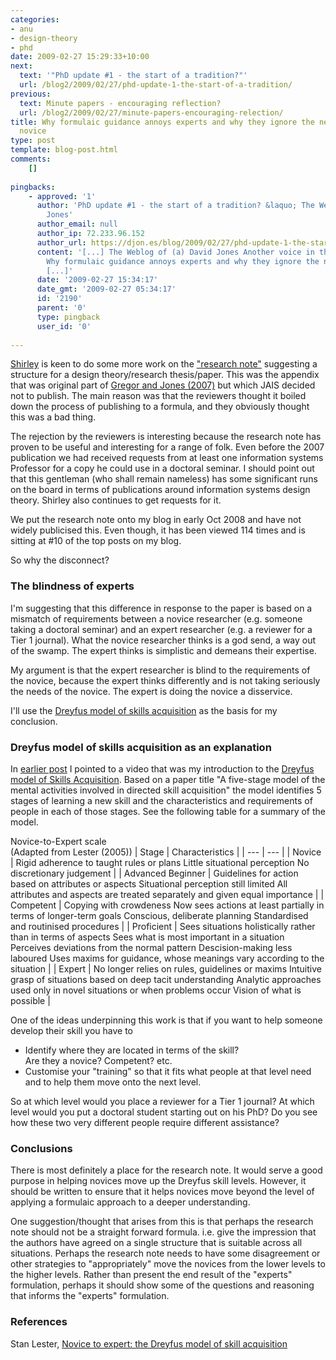 ```yaml
---
categories:
- anu
- design-theory
- phd
date: 2009-02-27 15:29:33+10:00
next:
  text: '"PhD update #1 - the start of a tradition?"'
  url: /blog2/2009/02/27/phd-update-1-the-start-of-a-tradition/
previous:
  text: Minute papers - encouraging reflection?
  url: /blog2/2009/02/27/minute-papers-encouraging-relection/
title: Why formulaic guidance annoys experts and why they ignore the needs of the
  novice
type: post
template: blog-post.html
comments:
    []
    
pingbacks:
    - approved: '1'
      author: 'PhD update #1 - the start of a tradition? &laquo; The Weblog of (a) David
        Jones'
      author_email: null
      author_ip: 72.233.96.152
      author_url: https://djon.es/blog/2009/02/27/phd-update-1-the-start-of-a-tradition/
      content: '[...] The Weblog of (a) David Jones Another voice in the blogosphere    &laquo;
        Why formulaic guidance annoys experts and why they ignore the needs of the&nbsp;novice
        [...]'
      date: '2009-02-27 15:34:17'
      date_gmt: '2009-02-27 05:34:17'
      id: '2190'
      parent: '0'
      type: pingback
      user_id: '0'
    
---
```

[Shirley](http://www.cbe.anu.edu.au/staff/info.asp?surname=Gregor&firstname=Shirley) is keen to do some more work on the ["research note"](/blog2/2008/10/09/the-anatomy-of-a-design-science-paper-a-research-note/) suggesting a structure for a design theory/research thesis/paper. This was the appendix that was original part of [Gregor and Jones (2007)](http://aisel.aisnet.org/jais/vol8/iss5/1/) but which JAIS decided not to publish. The main reason was that the reviewers thought it boiled down the process of publishing to a formula, and they obviously thought this was a bad thing.

The rejection by the reviewers is interesting because the research note has proven to be useful and interesting for a range of folk. Even before the 2007 publication we had received requests from at least one information systems Professor for a copy he could use in a doctoral seminar. I should point out that this gentleman (who shall remain nameless) has some significant runs on the board in terms of publications around information systems design theory. Shirley also continues to get requests for it.

We put the research note onto my blog in early Oct 2008 and have not widely publicised this. Even though, it has been viewed 114 times and is sitting at #10 of the top posts on my blog.

So why the disconnect?

### The blindness of experts

I'm suggesting that this difference in response to the paper is based on a mismatch of requirements between a novice researcher (e.g. someone taking a doctoral seminar) and an expert researcher (e.g. a reviewer for a Tier 1 journal). What the novice researcher thinks is a god send, a way out of the swamp. The expert thinks is simplistic and demeans their expertise.

My argument is that the expert researcher is blind to the requirements of the novice, because the expert thinks differently and is not taking seriously the needs of the novice. The expert is doing the novice a disservice.

I'll use the [Dreyfus model of skills acquisition](http://en.wikipedia.org/wiki/Dreyfus_model_of_skill_acquisition) as the basis for my conclusion.

### Dreyfus model of skills acquisition as an explanation

In [earlier post](/blog2/2008/12/16/the-dreyfus-model-from-novice-to-expert/) I pointed to a video that was my introduction to the [Dreyfus model of Skills Acquisition](http://en.wikipedia.org/wiki/Dreyfus_model_of_skill_acquisition). Based on a paper title "A five-stage model of the mental activities involved in directed skill acquisition" the model identifies 5 stages of learning a new skill and the characteristics and requirements of people in each of those stages. See the following table for a summary of the model.

Novice-to-Expert scale  
(Adapted from Lester (2005))
| Stage | Characteristics |
| --- | --- |
| Novice | Rigid adherence to taught rules or plans   Little situational perception   No discretionary judgement |
| Advanced Beginner | Guidelines for action based on attributes or aspects   Situational perception still limited   All attributes and aspects are treated separately and given equal importance |
| Competent | Copying with crowdeness   Now sees actions at least partially in terms of longer-term goals   Conscious, deliberate planning   Standardised and routinised procedures |
| Proficient | Sees situations holistically rather than in terms of aspects   Sees what is most important in a situation   Perceives deviations from the normal pattern   Descision-making less laboured   Uses maxims for guidance, whose meanings vary according to the situation |
| Expert | No longer relies on rules, guidelines or maxims   Intuitive grasp of situations based on deep tacit understanding   Analytic approaches used only in novel situations or when problems occur   Vision of what is possible |

One of the ideas underpinning this work is that if you want to help someone develop their skill you have to

- Identify where they are located in terms of the skill?  
    Are they a novice? Competent? etc.
- Customise your "training" so that it fits what people at that level need and to help them move onto the next level.

So at which level would you place a reviewer for a Tier 1 journal? At which level would you put a doctoral student starting out on his PhD? Do you see how these two very different people require different assistance?

### Conclusions

There is most definitely a place for the research note. It would serve a good purpose in helping novices move up the Dreyfus skill levels. However, it should be written to ensure that it helps novices move beyond the level of applying a formulaic approach to a deeper understanding.

One suggestion/thought that arises from this is that perhaps the research note should not be a straight forward formula. i.e. give the impression that the authors have agreed on a single structure that is suitable across all situations. Perhaps the research note needs to have some disagreement or other strategies to "appropriately" move the novices from the lower levels to the higher levels. Rather than present the end result of the "experts" formulation, perhaps it should show some of the questions and reasoning that informs the "experts" formulation.

### References

Stan Lester, [Novice to expert: the Dreyfus model of skill acquisition](https://www.sld.demon.co.uk/dreyfus.pdf)